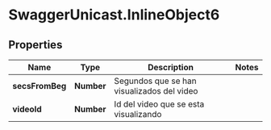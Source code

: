 # SwaggerUnicast.InlineObject6

## Properties

Name | Type | Description | Notes
------------ | ------------- | ------------- | -------------
**secsFromBeg** | **Number** | Segundos que se han visualizados del video | 
**videoId** | **Number** | Id del video que se esta visualizando | 


